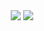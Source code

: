<div align="center">
<img src="https://user-images.githubusercontent.com/80523209/200701115-4eed65f9-6cee-483f-8978-0d1034ab2ae4.png"/>
<img src="https://komarev.com/ghpvc/?username=erdempy&color=000000"/>
</div>

